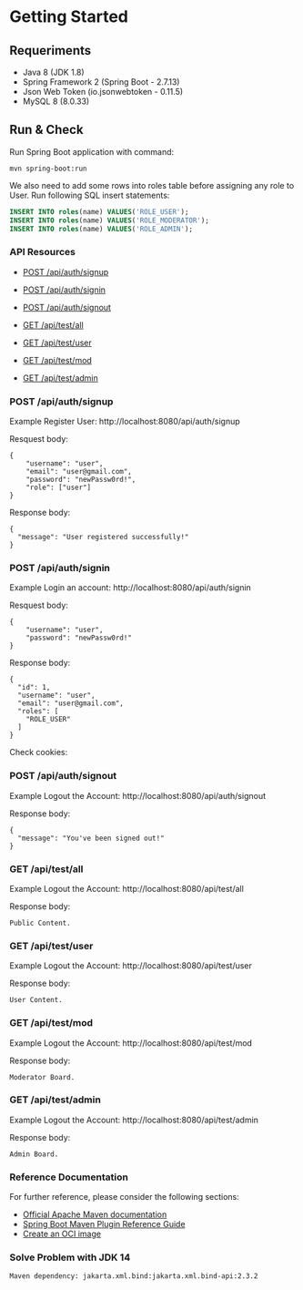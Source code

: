 # Getting Started

## Requeriments
- Java 8 (JDK 1.8)
- Spring Framework 2 (Spring Boot - 2.7.13)
- Json Web Token (io.jsonwebtoken - 0.11.5)
- MySQL 8 (8.0.33)

## Run & Check
Run Spring Boot application with command:
```mvn
mvn spring-boot:run
```

We also need to add some rows into roles table before assigning any role to User.
Run following SQL insert statements:
```sql
INSERT INTO roles(name) VALUES('ROLE_USER');
INSERT INTO roles(name) VALUES('ROLE_MODERATOR');
INSERT INTO roles(name) VALUES('ROLE_ADMIN');
```

### API Resources

  - [POST /api/auth/signup](#post-apiauthsignup)
  - [POST /api/auth/signin](#post-apiauthsignin)
  - [POST /api/auth/signout](#post-apiauthsignout)
  
  - [GET /api/test/all](#get-apitestall)
  - [GET /api/test/user](#get-apitestuser)
  - [GET /api/test/mod](#get-apitestmod)
  - [GET /api/test/admin](#get-apitestadmin)
  

### POST /api/auth/signup

Example Register User: http://localhost:8080/api/auth/signup

Resquest body:

    {
        "username": "user",
        "email": "user@gmail.com",
        "password": "newPassw0rd!",
        "role": ["user"]
    }

Response body:

    {
      "message": "User registered successfully!"
    }

### POST /api/auth/signin

Example Login an account: http://localhost:8080/api/auth/signin

Resquest body:

    {
        "username": "user",
        "password": "newPassw0rd!"
    }

Response body:

    {
      "id": 1,
      "username": "user",
      "email": "user@gmail.com",
      "roles": [
        "ROLE_USER"
      ]
    }

Check cookies:

### POST /api/auth/signout

Example Logout the Account: http://localhost:8080/api/auth/signout

Response body:

    {
      "message": "You've been signed out!"
    }

### GET /api/test/all

Example Logout the Account: http://localhost:8080/api/test/all

Response body:

    Public Content.

### GET /api/test/user

Example Logout the Account: http://localhost:8080/api/test/user

Response body:

    User Content.

### GET /api/test/mod

Example Logout the Account: http://localhost:8080/api/test/mod

Response body:

    Moderator Board.

### GET /api/test/admin

Example Logout the Account: http://localhost:8080/api/test/admin

Response body:

    Admin Board.

### Reference Documentation
For further reference, please consider the following sections:

* [Official Apache Maven documentation](https://maven.apache.org/guides/index.html)
* [Spring Boot Maven Plugin Reference Guide](https://docs.spring.io/spring-boot/docs/2.7.13/maven-plugin/reference/html/)
* [Create an OCI image](https://docs.spring.io/spring-boot/docs/2.7.13/maven-plugin/reference/html/#build-image)

### Solve Problem with JDK 14
```xml
Maven dependency: jakarta.xml.bind:jakarta.xml.bind-api:2.3.2
```

